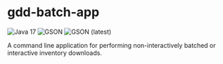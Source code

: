 # gdd-batch-app

![Java 17](https://img.shields.io/badge/Java-17-lightgrey)
![GSON](https://img.shields.io/badge/GSON-2.8.9-informational)
![GSON (latest)](https://img.shields.io/maven-central/v/com.google.code.gson/gson?label=latest)

A command line application for performing non-interactively batched or interactive inventory downloads.
